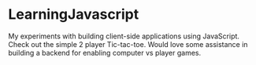 # LearningJavascript
My experiments with building client-side applications using JavaScript. Check out the simple 2 player Tic-tac-toe. Would love some assistance in building a backend for enabling computer vs player games.
